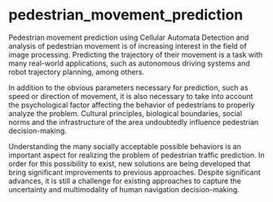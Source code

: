 # pedestrian_movement_prediction
Pedestrian movement prediction using Cellular Automata
Detection and analysis of pedestrian movement is of increasing interest in the field of image processing. 
Predicting the trajectory of their movement is a task with many real-world applications, such as autonomous driving systems and robot trajectory planning, among others. 

In addition to the obvious parameters necessary for prediction, such as speed or direction of movement, it is also necessary to take into account the psychological factor affecting the behavior of pedestrians to properly analyze the problem. 
Cultural principles, biological boundaries, social norms and the infrastructure of the area undoubtedly influence pedestrian decision-making. 

Understanding the many socially acceptable possible behaviors is an important aspect for realizing the problem of pedestrian traffic prediction. 
In order for this possibility to exist, new solutions are being developed that bring significant improvements to previous approaches. 
Despite significant advances, it is still a challenge for existing approaches to capture the uncertainty and multimodality of human navigation decision-making. 
